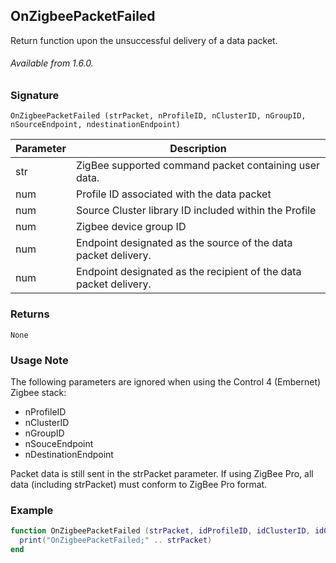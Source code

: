 ## OnZigbeePacketFailed

Return function upon the unsuccessful delivery of a data packet. 

###### Available from 1.6.0.


### Signature

`OnZigbeePacketFailed (strPacket, nProfileID, nClusterID, nGroupID, nSourceEndpoint, ndestinationEndpoint)`


| Parameter | Description |
| --- | --- |
| str | ZigBee supported command packet containing user data. |
| num | Profile ID associated with the data packet |
| num |Source Cluster library ID included within the Profile |
| num | Zigbee device group ID |
| num | Endpoint designated as the source of the data packet delivery. |
| num |  Endpoint designated as the recipient of the data packet delivery. |


### Returns

`None`


### Usage Note

The following parameters are ignored when using the Control 4 (Embernet) Zigbee stack: 

- nProfileID
- nClusterID
- nGroupID
- nSouceEndpoint
- nDestinationEndpoint


Packet data is still sent in the strPacket parameter. If using ZigBee Pro, all data (including strPacket) must conform to ZigBee Pro format. 


### Example

```lua
function OnZigbeePacketFailed (strPacket, idProfileID, idClusterID, idGroupID, sourceEndpoint,destinationEndpoint)
  print("OnZigbeePacketFailed;" .. strPacket)
end
```
